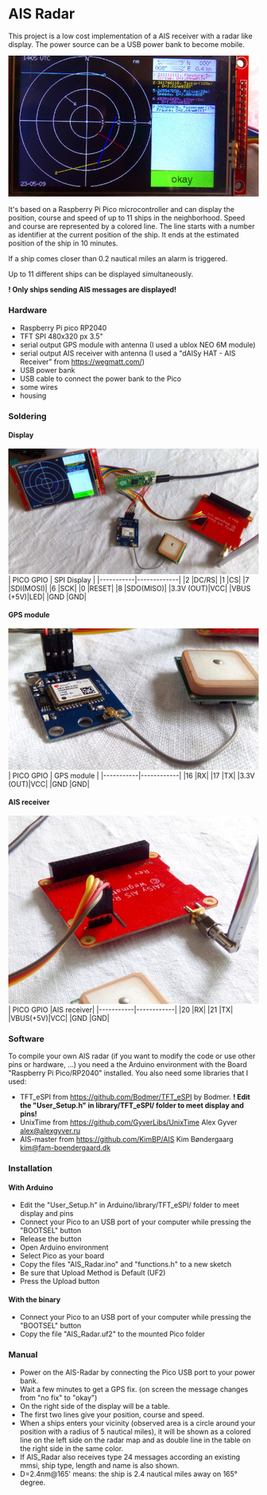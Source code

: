 # AIS Radar
This project is a low cost implementation of a AIS receiver with a radar like display.
The power source can be a USB power bank to become mobile.

![screen](./images/screen.jpg)

It's based on a Raspberry Pi Pico microcontroller and can display the position, course and speed of up to 11 ships in the neighborhood.
Speed and course are represented by a colored line. The line starts with a number as identifier at the current position of the ship.
It ends at the estimated position of the ship in 10 minutes.

If a ship comes closer than 0.2 nautical miles an alarm is triggered.

Up to 11 different ships can be displayed simultaneously.

**! Only ships sending AIS messages are displayed!**

### Hardware
- Raspberry Pi pico RP2040
- TFT SPI 480x320 px 3.5\" 
- serial output GPS module with antenna (I used a ublox NEO 6M module)
- serial output AIS receiver with antenna (I used a "dAISy HAT - AIS Receiver" from https://wegmatt.com/)
- USB power bank
- USB cable to connect the power bank to the Pico
- some wires
- housing

### Soldering
#### Display
![display](./images/cabling.jpg)
| PICO GPIO | SPI Display |
|-----------|-------------|
|2 |DC/RS|
|1 |CS|
|7 |SDI(MOSI)|
|6 |SCK|
|0 |RESET|
|8 |SDO(MISO)|
|3.3V (OUT)|VCC|
|VBUS (+5V)|LED|
|GND |GND|

#### GPS module
![GPS module](./images/gps.jpg)
| PICO GPIO | GPS module |
|-----------|------------|
|16 |RX|
|17 |TX|
|3.3V (OUT)|VCC|
|GND |GND|

#### AIS receiver
![AIS receiver](./images/ais.jpg)
| PICO GPIO |AIS receiver|
|-----------|------------|
|20 |RX|
|21 |TX|
|VBUS(+5V)|VCC|
|GND |GND|

### Software
To compile your own AIS radar (if you want to modify the code or use other pins or hardware, ...) you need a the Arduino environment with the Board "Raspberry Pi Pico/RP2040" installed.
You also need some libraries that I used:
- TFT_eSPI  from https://github.com/Bodmer/TFT_eSPI by Bodmer. 
**! Edit the "User\_Setup.h" in library/TFT\_eSPI/ folder to meet display and pins!**
- UnixTime from https://github.com/GyverLibs/UnixTime Alex Gyver <alex@alexgyver.ru>
- AIS-master from https://github.com/KimBP/AIS Kim Bøndergaarg <kim@fam-boendergaard.dk>

### Installation
#### With Arduino
- Edit the "User\_Setup.h" in Arduino/library/TFT\_eSPI/ folder to meet display and pins
- Connect your Pico to an USB port of your computer while pressing the "BOOTSEL" button
- Release the button
- Open Arduino environment
- Select Pico as your board
- Copy the files "AIS\_Radar.ino" and "functions.h" to a new sketch
- Be sure that Upload Method is Default (UF2)
- Press the Upload button

#### With the binary
- Connect your Pico to an USB port of your computer while pressing the "BOOTSEL" button
- Copy the file "AIS\_Radar.uf2" to the mounted Pico folder

### Manual
- Power on the AIS-Radar by connecting the Pico USB port to your power bank.
- Wait a few minutes to get a GPS fix. (on screen the message changes from "no fix" to "okay")
- On the right side of the display will be a table.
- The first two lines give your position, course and speed.
- When a ships enters your vicinity (observed area is a circle around your position with a radius of 5 nautical miles), it will be shown as a colored line on the left side on the radar map and as double line in the table on the right side in the same color.
- If AIS\_Radar also receives type 24 messages according an existing mmsi, ship type, length and name is also shown.
- D=2.4nm@165' means: the ship is 2.4 nautical miles away on 165° degree.
